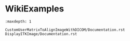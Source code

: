 # WikiExamples

```{toctree}
:maxdepth: 1

CustomUserMatrixToAlignImageWithDICOM/Documentation.rst
DisplayITKImage/Documentation.rst
```
